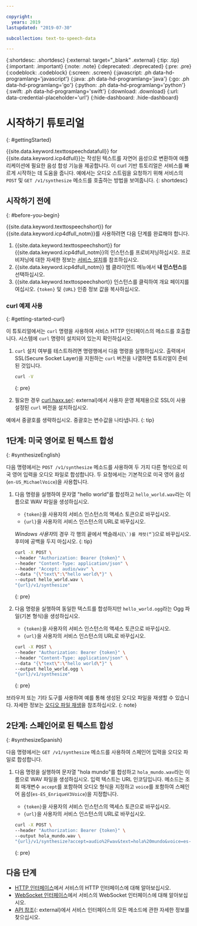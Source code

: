 ```yaml
---

copyright:
  years: 2019
lastupdated: "2019-07-30"

subcollection: text-to-speech-data

---
```


{:shortdesc: .shortdesc}
{:external: target="_blank" .external}
{:tip: .tip}
{:important: .important}
{:note: .note}
{:deprecated: .deprecated}
{:pre: .pre}
{:codeblock: .codeblock}
{:screen: .screen}
{:javascript: .ph data-hd-programlang='javascript'}
{:java: .ph data-hd-programlang='java'}
{:go: .ph data-hd-programlang='go'}
{:python: .ph data-hd-programlang='python'}
{:swift: .ph data-hd-programlang='swift'}
{:download: .download}
{:url: data-credential-placeholder='url'}
{:hide-dashboard: .hide-dashboard}

# 시작하기 튜토리얼
{: #gettingStarted}

{{site.data.keyword.texttospeechdatafull}} for {{site.data.keyword.icp4dfull}}는 작성된 텍스트를 자연어 음성으로 변환하여 애플리케이션에 필요한 음성 합성 기능을 제공합니다. 이 curl 기반 튜토리얼은 서비스를 빠르게 시작하는 데 도움을 줍니다. 예에서는 오디오 스트림을 요청하기 위해 서비스의 `POST` 및 `GET /v1/synthesize` 메소드를 호출하는 방법을 보여줍니다.
{: shortdesc}

## 시작하기 전에
{: #before-you-begin}

{{site.data.keyword.texttospeechshort}} for {{site.data.keyword.icp4dfull_notm}}를 사용하려면 다음 단계를 완료해야 합니다.

1.  {{site.data.keyword.texttospeechshort}} for {{site.data.keyword.icp4dfull_notm}}의 인스턴스를 프로비저닝하십시오. 프로비저닝에 대한 자세한 정보는 [서비스 설치](/docs/services/text-to-speech-data?topic=text-to-speech-data-install)를 참조하십시오.
1.  {{site.data.keyword.icp4dfull_notm}} 웹 클라이언트 메뉴에서 **내 인스턴스**를 선택하십시오.
1.  {{site.data.keyword.texttospeechshort}} 인스턴스를 클릭하여 개요 페이지를 여십시오. `{token}` 및 `{URL}` 인증 정보 값을 복사하십시오.

### curl 예제 사용
{: #getting-started-curl}

이 튜토리얼에서는 `curl` 명령을 사용하여 서비스 HTTP 인터페이스의 메소드를 호출합니다. 시스템에 `curl` 명령이 설치되어 있는지 확인하십시오.

1.  `curl` 설치 여부를 테스트하려면 명령행에서 다음 명령을 실행하십시오. 출력에서 SSL(Secure Socket Layer)을 지원하는 `curl` 버전을 나열하면 튜토리얼이 준비된 것입니다.

    ```bash
    curl -V
    ```
    {: pre}

1.  필요한 경우 [curl.haxx.se](https://curl.haxx.se/){: external}에서 사용자 운영 체제용으로 SSL이 사용 설정된 `curl` 버전을 설치하십시오.

예에서 중괄호를 생략하십시오. 중괄호는 변수값을 나타냅니다.
{: tip}

## 1단계: 미국 영어로 된 텍스트 합성
{: #synthesizeEnglish}

다음 명령에서는 `POST /v1/synthesize` 메소드를 사용하여 두 가지 다른 형식으로 미국 영어 입력을 오디오 파일로 합성합니다. 두 요청에서는 기본적으로 미국 영어 음성(`en-US_MichaelVoice`)을 사용합니다.

1.  다음 명령을 실행하여 문자열 "hello world"를 합성하고 `hello_world.wav`라는 이름으로 WAV 파일을 생성하십시오.
    -   `{token}`을 사용자의 서비스 인스턴스의 액세스 토큰으로 바꾸십시오.
    -   `{url}`을 사용자의 서비스 인스턴스의 URL로 바꾸십시오.

    *Windows 사용자*의 경우 각 행의 끝에서 백슬래시(``\`)를 캐럿(``^`)으로 바꾸십시오. 후미에 공백을 두지 마십시오.
    {: tip}

    ```bash
    curl -X POST \
    --header "Authorization: Bearer {token}" \
    --header "Content-Type: application/json" \
    --header "Accept: audio/wav" \
    --data "{\"text\":\"hello world\"}" \
    --output hello_world.wav \
    "{url}/v1/synthesize"
    ```
    {: pre}

1.  다음 명령을 실행하여 동일한 텍스트를 합성하지만 `hello_world.ogg`라는 Ogg 파일(기본 형식)을 생성하십시오.
    -   `{token}`을 사용자의 서비스 인스턴스의 액세스 토큰으로 바꾸십시오.
    -   `{url}`을 사용자의 서비스 인스턴스의 URL로 바꾸십시오.

    ```bash
    curl -X POST \
    --header "Authorization: Bearer {token}" \
    --header "Content-Type: application/json" \
    --data "{\"text\":\"hello world\"}" \
    --output hello_world.ogg \
    "{url}/v1/synthesize"
    ```
    {: pre}

브라우저 또는 기타 도구를 사용하여 예를 통해 생성된 오디오 파일을 재생할 수 있습니다. 자세한 정보는 [오디오 파일 재생](/docs/services/text-to-speech-data?topic=text-to-speech-data-audioFormats#formatsPlay)을 참조하십시오.
{: note}

## 2단계: 스페인어로 된 텍스트 합성
{: #synthesizeSpanish}

다음 명령에서는 `GET /v1/synthesize` 메소드를 사용하여 스페인어 입력을 오디오 파일로 합성합니다.

1.  다음 명령을 실행하여 문자열 "hola mundo"를 합성하고 `hola_mundo.wav`라는 이름으로 WAV 파일을 생성하십시오. 입력 텍스트는 URL 인코딩입니다. 메소드는 조회 매개변수 `accept`를 포함하여 오디오 형식을 지정하고 `voice`를 포함하여 스페인어 음성(`es-ES_EnriqueV3Voice`)을 지정합니다.
    -   `{token}`을 사용자의 서비스 인스턴스의 액세스 토큰으로 바꾸십시오.
    -   `{url}`을 사용자의 서비스 인스턴스의 URL로 바꾸십시오.

    ```bash
    curl -X POST \
    --header "Authorization: Bearer {token}" \
    --output hola_mundo.wav \
    "{url}/v1/synthesize?accept=audio%2Fwav&text=hola%20mundo&voice=es-ES_EnriqueV3Voice"
    ```
    {: pre}

## 다음 단계

-   [HTTP 인터페이스](/docs/services/text-to-speech-data?topic=text-to-speech-data-usingHTTP)에서 서비스의 HTTP 인터페이스에 대해 알아보십시오.
-   [WebSocket 인터페이스](/docs/services/text-to-speech-data?topic=text-to-speech-data-usingWebSocket)에서 서비스의 WebSocket 인터페이스에 대해 알아보십시오.
-   [API 참조](https://{DomainName}/apidocs/text-to-speech-data){: external}에서 서비스 인터페이스의 모든 메소드에 관한 자세한 정보를 찾으십시오.
